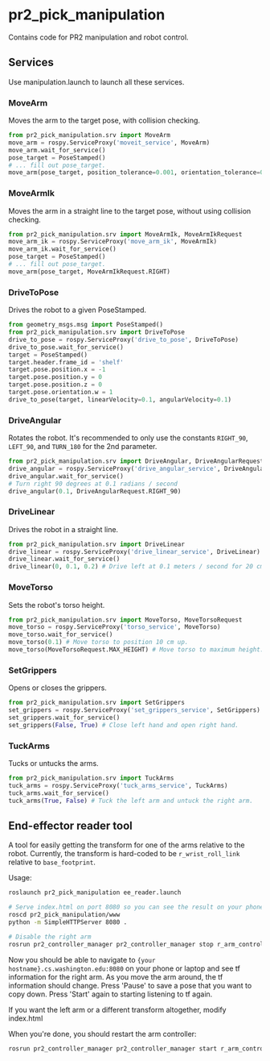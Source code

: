 # pr2_pick_manipulation

Contains code for PR2 manipulation and robot control.

## Services

Use manipulation.launch to launch all these services.

### MoveArm
Moves the arm to the target pose, with collision checking.
```py
from pr2_pick_manipulation.srv import MoveArm
move_arm = rospy.ServiceProxy('moveit_service', MoveArm)
move_arm.wait_for_service()
pose_target = PoseStamped()
# ... fill out pose_target.
move_arm(pose_target, position_tolerance=0.001, orientation_tolerance=0.01, planning_time=0, 'right_arm')
```

### MoveArmIk
Moves the arm in a straight line to the target pose, without using collision checking.
```py
from pr2_pick_manipulation.srv import MoveArmIk, MoveArmIkRequest
move_arm_ik = rospy.ServiceProxy('move_arm_ik', MoveArmIk)
move_arm_ik.wait_for_service()
pose_target = PoseStamped()
# ... fill out pose_target.
move_arm(pose_target, MoveArmIkRequest.RIGHT)
```

### DriveToPose
Drives the robot to a given PoseStamped.
```py
from geometry_msgs.msg import PoseStamped()
from pr2_pick_manipulation.srv import DriveToPose
drive_to_pose = rospy.ServiceProxy('drive_to_pose', DriveToPose)
drive_to_pose.wait_for_service()
target = PoseStamped()
target.header.frame_id = 'shelf'
target.pose.position.x = -1
target.pose.position.y = 0
target.pose.position.z = 0
target.pose.orientation.w = 1
drive_to_pose(target, linearVelocity=0.1, angularVelocity=0.1)
```

### DriveAngular
Rotates the robot. It's recommended to only use the constants `RIGHT_90`, `LEFT_90`, and `TURN_180` for the 2nd parameter.
```py
from pr2_pick_manipulation.srv import DriveAngular, DriveAngularRequest
drive_angular = rospy.ServiceProxy('drive_angular_service', DriveAngular)
drive_angular.wait_for_service()
# Turn right 90 degrees at 0.1 radians / second
drive_angular(0.1, DriveAngularRequest.RIGHT_90)
```

### DriveLinear
Drives the robot in a straight line.

```py
from pr2_pick_manipulation.srv import DriveLinear
drive_linear = rospy.ServiceProxy('drive_linear_service', DriveLinear)
drive_linear.wait_for_service()
drive_linear(0, 0.1, 0.2) # Drive left at 0.1 meters / second for 20 cm.
```

### MoveTorso
Sets the robot's torso height.
```py
from pr2_pick_manipulation.srv import MoveTorso, MoveTorsoRequest
move_torso = rospy.ServiceProxy('torso_service', MoveTorso)
move_torso.wait_for_service()
move_torso(0.1) # Move torso to position 10 cm up.
move_torso(MoveTorsoRequest.MAX_HEIGHT) # Move torso to maximum height.
```

### SetGrippers
Opens or closes the grippers.
```py
from pr2_pick_manipulation.srv import SetGrippers
set_grippers = rospy.ServiceProxy('set_grippers_service', SetGrippers)
set_grippers.wait_for_service()
set_grippers(False, True) # Close left hand and open right hand.
```

### TuckArms
Tucks or untucks the arms.
```py
from pr2_pick_manipulation.srv import TuckArms
tuck_arms = rospy.ServiceProxy('tuck_arms_service', TuckArms)
tuck_arms.wait_for_service()
tuck_arms(True, False) # Tuck the left arm and untuck the right arm.
```

## End-effector reader tool
A tool for easily getting the transform for one of the arms relative to the robot.
Currently, the transform is hard-coded to be `r_wrist_roll_link` relative to `base_footprint`.

Usage:

```bash
roslaunch pr2_pick_manipulation ee_reader.launch

# Serve index.html on port 8080 so you can see the result on your phone or laptop.
roscd pr2_pick_manipulation/www
python -m SimpleHTTPServer 8080 .

# Disable the right arm
rosrun pr2_controller_manager pr2_controller_manager stop r_arm_controller
```

Now you should be able to navigate to `{your hostname}.cs.washington.edu:8080` on your phone or laptop and see tf information for the right arm.
As you move the arm around, the tf information should change.
Press 'Pause' to save a pose that you want to copy down.
Press 'Start' again to starting listening to tf again.

If you want the left arm or a different transform altogether, modify index.html

When you're done, you should restart the arm controller:
```bash
rosrun pr2_controller_manager pr2_controller_manager start r_arm_controller
```